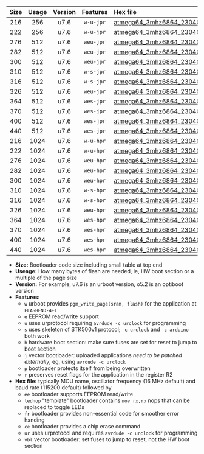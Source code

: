 |Size|Usage|Version|Features|Hex file|
|:-:|:-:|:-:|:-:|:--|
|216|256|u7.6|`w-u-jpr`|[atmega64_3mhz6864_230400bps_ur_vbl.hex](https://raw.githubusercontent.com/stefanrueger/urboot/main//atmega64_3mhz6864_230400bps_ur_vbl.hex)|
|222|256|u7.6|`w-u-jpr`|[atmega64_3mhz6864_230400bps_lednop_ur_vbl.hex](https://raw.githubusercontent.com/stefanrueger/urboot/main//atmega64_3mhz6864_230400bps_lednop_ur_vbl.hex)|
|276|512|u7.6|`weu-jpr`|[atmega64_3mhz6864_230400bps_ee_ur_vbl.hex](https://raw.githubusercontent.com/stefanrueger/urboot/main//atmega64_3mhz6864_230400bps_ee_ur_vbl.hex)|
|282|512|u7.6|`weu-jpr`|[atmega64_3mhz6864_230400bps_ee_lednop_ur_vbl.hex](https://raw.githubusercontent.com/stefanrueger/urboot/main//atmega64_3mhz6864_230400bps_ee_lednop_ur_vbl.hex)|
|300|512|u7.6|`weu-jpr`|[atmega64_3mhz6864_230400bps_ee_lednop_fr_ur_vbl.hex](https://raw.githubusercontent.com/stefanrueger/urboot/main//atmega64_3mhz6864_230400bps_ee_lednop_fr_ur_vbl.hex)|
|310|512|u7.6|`w-s-jpr`|[atmega64_3mhz6864_230400bps_vbl.hex](https://raw.githubusercontent.com/stefanrueger/urboot/main//atmega64_3mhz6864_230400bps_vbl.hex)|
|316|512|u7.6|`w-s-jpr`|[atmega64_3mhz6864_230400bps_lednop_vbl.hex](https://raw.githubusercontent.com/stefanrueger/urboot/main//atmega64_3mhz6864_230400bps_lednop_vbl.hex)|
|326|512|u7.6|`weu-jpr`|[atmega64_3mhz6864_230400bps_ee_lednop_fr_ce_ur_vbl.hex](https://raw.githubusercontent.com/stefanrueger/urboot/main//atmega64_3mhz6864_230400bps_ee_lednop_fr_ce_ur_vbl.hex)|
|364|512|u7.6|`wes-jpr`|[atmega64_3mhz6864_230400bps_ee_vbl.hex](https://raw.githubusercontent.com/stefanrueger/urboot/main//atmega64_3mhz6864_230400bps_ee_vbl.hex)|
|370|512|u7.6|`wes-jpr`|[atmega64_3mhz6864_230400bps_ee_lednop_vbl.hex](https://raw.githubusercontent.com/stefanrueger/urboot/main//atmega64_3mhz6864_230400bps_ee_lednop_vbl.hex)|
|400|512|u7.6|`wes-jpr`|[atmega64_3mhz6864_230400bps_ee_lednop_fr_vbl.hex](https://raw.githubusercontent.com/stefanrueger/urboot/main//atmega64_3mhz6864_230400bps_ee_lednop_fr_vbl.hex)|
|440|512|u7.6|`wes-jpr`|[atmega64_3mhz6864_230400bps_ee_lednop_fr_ce_vbl.hex](https://raw.githubusercontent.com/stefanrueger/urboot/main//atmega64_3mhz6864_230400bps_ee_lednop_fr_ce_vbl.hex)|
|216|1024|u7.6|`w-u-hpr`|[atmega64_3mhz6864_230400bps_ur.hex](https://raw.githubusercontent.com/stefanrueger/urboot/main//atmega64_3mhz6864_230400bps_ur.hex)|
|222|1024|u7.6|`w-u-hpr`|[atmega64_3mhz6864_230400bps_lednop_ur.hex](https://raw.githubusercontent.com/stefanrueger/urboot/main//atmega64_3mhz6864_230400bps_lednop_ur.hex)|
|276|1024|u7.6|`weu-hpr`|[atmega64_3mhz6864_230400bps_ee_ur.hex](https://raw.githubusercontent.com/stefanrueger/urboot/main//atmega64_3mhz6864_230400bps_ee_ur.hex)|
|282|1024|u7.6|`weu-hpr`|[atmega64_3mhz6864_230400bps_ee_lednop_ur.hex](https://raw.githubusercontent.com/stefanrueger/urboot/main//atmega64_3mhz6864_230400bps_ee_lednop_ur.hex)|
|300|1024|u7.6|`weu-hpr`|[atmega64_3mhz6864_230400bps_ee_lednop_fr_ur.hex](https://raw.githubusercontent.com/stefanrueger/urboot/main//atmega64_3mhz6864_230400bps_ee_lednop_fr_ur.hex)|
|310|1024|u7.6|`w-s-hpr`|[atmega64_3mhz6864_230400bps.hex](https://raw.githubusercontent.com/stefanrueger/urboot/main//atmega64_3mhz6864_230400bps.hex)|
|316|1024|u7.6|`w-s-hpr`|[atmega64_3mhz6864_230400bps_lednop.hex](https://raw.githubusercontent.com/stefanrueger/urboot/main//atmega64_3mhz6864_230400bps_lednop.hex)|
|326|1024|u7.6|`weu-hpr`|[atmega64_3mhz6864_230400bps_ee_lednop_fr_ce_ur.hex](https://raw.githubusercontent.com/stefanrueger/urboot/main//atmega64_3mhz6864_230400bps_ee_lednop_fr_ce_ur.hex)|
|364|1024|u7.6|`wes-hpr`|[atmega64_3mhz6864_230400bps_ee.hex](https://raw.githubusercontent.com/stefanrueger/urboot/main//atmega64_3mhz6864_230400bps_ee.hex)|
|370|1024|u7.6|`wes-hpr`|[atmega64_3mhz6864_230400bps_ee_lednop.hex](https://raw.githubusercontent.com/stefanrueger/urboot/main//atmega64_3mhz6864_230400bps_ee_lednop.hex)|
|400|1024|u7.6|`wes-hpr`|[atmega64_3mhz6864_230400bps_ee_lednop_fr.hex](https://raw.githubusercontent.com/stefanrueger/urboot/main//atmega64_3mhz6864_230400bps_ee_lednop_fr.hex)|
|440|1024|u7.6|`wes-hpr`|[atmega64_3mhz6864_230400bps_ee_lednop_fr_ce.hex](https://raw.githubusercontent.com/stefanrueger/urboot/main//atmega64_3mhz6864_230400bps_ee_lednop_fr_ce.hex)|

- **Size:** Bootloader code size including small table at top end
- **Useage:** How many bytes of flash are needed, ie, HW boot section or a multiple of the page size
- **Version:** For example, u7.6 is an urboot version, o5.2 is an optiboot version
- **Features:**
  + `w` urboot provides `pgm_write_page(sram, flash)` for the application at `FLASHEND-4+1`
  + `e` EEPROM read/write support
  + `u` uses urprotocol requiring `avrdude -c urclock` for programming
  + `s` uses skeleton of STK500v1 protocol; `-c urclock` and `-c arduino` both work
  + `h` hardware boot section: make sure fuses are set for reset to jump to boot section
  + `j` vector bootloader: uploaded applications *need to be patched externally*, eg, using `avrdude -c urclock`
  + `p` bootloader protects itself from being overwritten
  + `r` preserves reset flags for the application in the register R2
- **Hex file:** typically MCU name, oscillator frequency (16 MHz default) and baud rate (115200 default) followed by
  + `ee` bootloader supports EEPROM read/write
  + `lednop` "template" bootloader contains `mov rx,rx` nops that can be replaced to toggle LEDs
  + `fr` bootloader provides non-essential code for smoother error handing
  + `ce` bootloader provides a chip erase command
  + `ur` uses urprotocol and requires `avrdude -c urclock` for programming
  + `vbl` vector bootloader: set fuses to jump to reset, not the HW boot section
